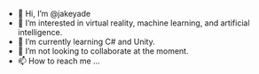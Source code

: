 - 👋 Hi, I’m @jakeyade
- 👀 I’m interested in virtual reality, machine learning, and artificial intelligence.
- 🌱 I’m currently learning C# and Unity.
- 💞️ I’m not looking to collaborate at the moment.
- 📫 How to reach me ...

<!---
jakeyade/jakeyade is a ✨ special ✨ repository because its `README.md` (this file) appears on your GitHub profile.
You can click the Preview link to take a look at your changes.
--->
